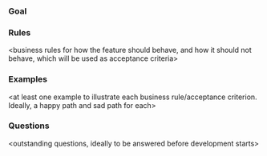 ### Goal
<what value does it give the customer or business>

### Rules
<business rules for how the feature should behave, and how it should not behave, which will be used as acceptance criteria>

### Examples
<at least one example to illustrate each business rule/acceptance criterion. Ideally, a happy path and sad path for each>

### Questions
<outstanding questions, ideally to be answered before development starts>
